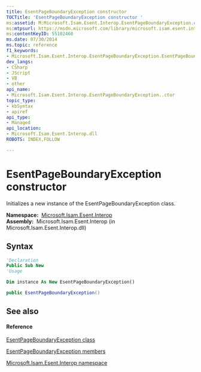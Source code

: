 ```yaml
---
title: EsentPageBoundaryException constructor 
TOCTitle: 'EsentPageBoundaryException constructor '
ms:assetid: M:Microsoft.Isam.Esent.Interop.EsentPageBoundaryException.#ctor
ms:mtpsurl: https://msdn.microsoft.com/library/microsoft.isam.esent.interop.esentpageboundaryexception.esentpageboundaryexception(v=EXCHG.10)
ms:contentKeyID: 55102460
ms.date: 07/30/2014
ms.topic: reference
f1_keywords:
- Microsoft.Isam.Esent.Interop.EsentPageBoundaryException.EsentPageBoundaryException
dev_langs:
- CSharp
- JScript
- VB
- other
api_name: 
- Microsoft.Isam.Esent.Interop.EsentPageBoundaryException..ctor
topic_type: 
- kbSyntax
- apiref
api_type: 
- Managed
api_location: 
- Microsoft.Isam.Esent.Interop.dll
ROBOTS: INDEX,FOLLOW

---
```


# EsentPageBoundaryException constructor

Initializes a new instance of the EsentPageBoundaryException class.

**Namespace:**  [Microsoft.Isam.Esent.Interop](./microsoft.isam.esent.interop-namespace.md)  
**Assembly:**  Microsoft.Isam.Esent.Interop (in Microsoft.Isam.Esent.Interop.dll)

## Syntax

``` vb
'Declaration
Public Sub New
'Usage

Dim instance As New EsentPageBoundaryException()
```

``` csharp
public EsentPageBoundaryException()
```

## See also

#### Reference

[EsentPageBoundaryException class](./esentpageboundaryexception-class.md)

[EsentPageBoundaryException members](./esentpageboundaryexception-members.md)

[Microsoft.Isam.Esent.Interop namespace](./microsoft.isam.esent.interop-namespace.md)